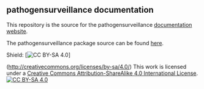 ## pathogensurveillance documentation

This repository is the source for the pathogensurveillance [documentation website](https://grunwaldlab.github.io/pathogensurveillance_documentation/).

The pathogensurveillance package source can be found [here](https://github.com/nf-core/pathogensurveillance).

Shield: [![CC BY-SA 4.0](https://img.shields.io/badge/License-CC%20BY--SA%204.0-lightgrey.svg)]

(http://creativecommons.org/licenses/by-sa/4.0/)
This work is licensed under a [Creative Commons Attribution-ShareAlike 4.0 International License](http://creativecommons.org/licenses/by-sa/4.0/).
[![CC BY-SA 4.0](https://licensebuttons.net/l/by-sa/4.0/88x31.png)](http://creativecommons.org/licenses/by-sa/4.0/)
